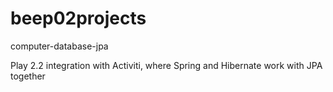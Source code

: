 beep02projects
==============

computer-database-jpa

Play 2.2 integration with Activiti, where Spring and Hibernate work with JPA together
